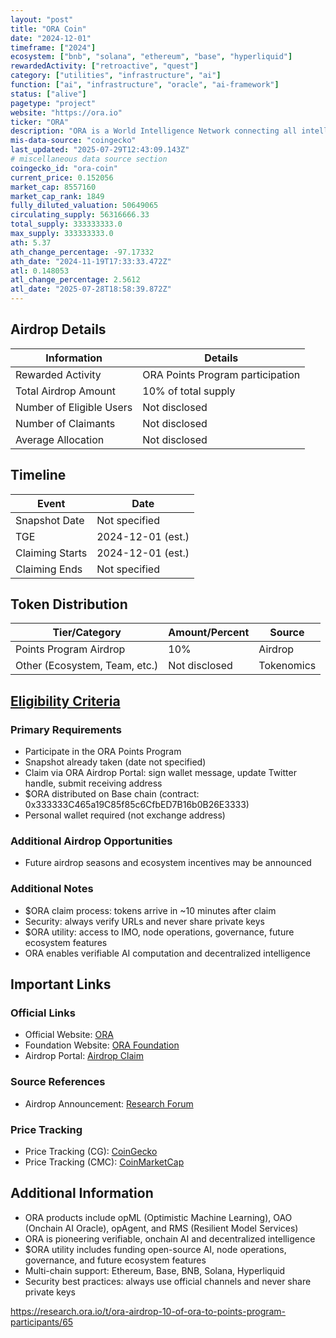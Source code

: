 ```yaml
---
layout: "post"
title: "ORA Coin"
date: "2024-12-01"
timeframe: ["2024"]
ecosystem: ["bnb", "solana", "ethereum", "base", "hyperliquid"]
rewardedActivity: ["retroactive", "quest"]
category: ["utilities", "infrastructure", "ai"]
function: ["ai", "infrastructure", "oracle", "ai-framework"]
status: ["alive"]
pagetype: "project"
website: "https://ora.io"
ticker: "ORA"
description: "ORA is a World Intelligence Network connecting all intelligence, pioneering verifiable onchain AI with products like opML, OAO, and RMS. It enables decentralized, trustless AI computation and infrastructure across multiple blockchains."
mis-data-source: "coingecko"
last_updated: "2025-07-29T12:43:09.143Z"
# miscellaneous data source section
coingecko_id: "ora-coin"
current_price: 0.152056
market_cap: 8557160
market_cap_rank: 1849
fully_diluted_valuation: 50649065
circulating_supply: 56316666.33
total_supply: 333333333.0
max_supply: 333333333.0
ath: 5.37
ath_change_percentage: -97.17332
ath_date: "2024-11-19T17:33:33.472Z"
atl: 0.148053
atl_change_percentage: 2.5612
atl_date: "2025-07-28T18:58:39.872Z"
---
```


## Airdrop Details

| Information              | Details                                                                 |
| ------------------------ | ----------------------------------------------------------------------- |
| Rewarded Activity        | ORA Points Program participation                                         |
| Total Airdrop Amount     | 10% of total supply                                                     |
| Number of Eligible Users | Not disclosed                                                           |
| Number of Claimants      | Not disclosed                                                           |
| Average Allocation       | Not disclosed                                                           |

## Timeline

| Event                    | Date                  |
| ------------------------ | --------------------- |
| Snapshot Date            | Not specified         |
| TGE                      | 2024-12-01 (est.)     |
| Claiming Starts          | 2024-12-01 (est.)     |
| Claiming Ends            | Not specified         |

## Token Distribution

| Tier/Category           | Amount/Percent         | Source                |
| ----------------------- | --------------------- | --------------------- |
| Points Program Airdrop  | 10%                    | Airdrop               |
| Other (Ecosystem, Team, etc.) | Not disclosed    | Tokenomics            |

## [Eligibility Criteria](https://research.ora.io/t/ora-airdrop-10-of-ora-to-points-program-participants/65)

### Primary Requirements

- Participate in the ORA Points Program
- Snapshot already taken (date not specified)
- Claim via ORA Airdrop Portal: sign wallet message, update Twitter handle, submit receiving address
- $ORA distributed on Base chain (contract: 0x333333C465a19C85f85c6CfbED7B16b0B26E3333)
- Personal wallet required (not exchange address)

### Additional Airdrop Opportunities

- Future airdrop seasons and ecosystem incentives may be announced

### Additional Notes

- $ORA claim process: tokens arrive in ~10 minutes after claim
- Security: always verify URLs and never share private keys
- $ORA utility: access to IMO, node operations, governance, future ecosystem features
- ORA enables verifiable AI computation and decentralized intelligence

## Important Links

### Official Links
- Official Website: [ORA](https://ora.io)
- Foundation Website: [ORA Foundation](https://foundation.ora.io)
- Airdrop Portal: [Airdrop Claim](https://foundation.ora.io/app/airdrop)

### Source References
- Airdrop Announcement: [Research Forum](https://research.ora.io/t/ora-airdrop-10-of-ora-to-points-program-participants/65)

### Price Tracking
- Price Tracking (CG): [CoinGecko](https://www.coingecko.com/en/coins/ora-coin)
- Price Tracking (CMC): [CoinMarketCap](https://coinmarketcap.com/currencies/ora)

## Additional Information

- ORA products include opML (Optimistic Machine Learning), OAO (Onchain AI Oracle), opAgent, and RMS (Resilient Model Services)
- ORA is pioneering verifiable, onchain AI and decentralized intelligence
- $ORA utility includes funding open-source AI, node operations, governance, and future ecosystem features
- Multi-chain support: Ethereum, Base, BNB, Solana, Hyperliquid
- Security best practices: always use official channels and never share private keys


https://research.ora.io/t/ora-airdrop-10-of-ora-to-points-program-participants/65